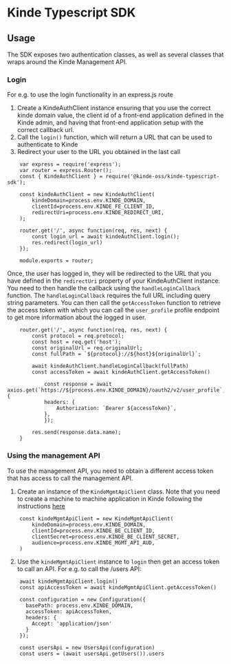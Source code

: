 # Kinde Typescript SDK

## Usage
The SDK exposes two authentication classes, as well as several classes that wraps around the Kinde Management API.

### Login
For e.g. to use the login functionality in an express.js route

1. Create a KindeAuthClient instance ensuring that you use the correct kinde domain value, the client id of a front-end application defined in the Kinde admin, and having that front-end application setup with the correct callback url.
2. Call the `login()` function, which will return a URL that can be used to authenticate to Kinde
3. Redirect your user to the URL you obtained in the last call
```
    var express = require('express');
    var router = express.Router();
    const { KindeAuthClient } = require('@kinde-oss/kinde-typescript-sdk');

    const kindeAuthClient = new KindeAuthClient(
        kindeDomain=process.env.KINDE_DOMAIN,
        clientId=process.env.KINDE_FE_CLIENT_ID,
        redirectUri=process.env.KINDE_REDIRECT_URI,
    );

    router.get('/', async function(req, res, next) {
        const login_url = await kindeAuthClient.login();
        res.redirect(login_url)
    });

    module.exports = router;
```

Once, the user has logged in, they will be redirected to the URL that you have defined in the `redirectUri` property of your KindeAuthClient instance. You need to then handle the callback using the `handleLoginCallback` function. The `handleLoginCallback` requires the full URL including query string parameters. You can then call the `getAccessToken` function to retrieve the access token with  which you can call the `user_profile` profile endpoint to get more information about the logged in user.

```
    router.get('/', async function(req, res, next) {
        const protocol = req.protocol;
        const host = req.get('host');
        const originalUrl = req.originalUrl;
        const fullPath = `${protocol}://${host}${originalUrl}`;

        await kindeAuthClient.handleLoginCallback(fullPath)
        const accessToken = await kindeAuthClient.getAccessToken()

            const response = await axios.get(`https://${process.env.KINDE_DOMAIN}/oauth2/v2/user_profile`, {
            headers: {
                Authorization: `Bearer ${accessToken}`,
            },
            });

        res.send(response.data.name);
    }
```

### Using the management API
To use the management API, you need to obtain a different access token that has access to call the management API.

1. Create an instance of the `KindeMgmtApiClient` class. Note that you need to create a machine to machine application in Kinde following the instructions [here](https://kinde.com/docs/build/add-a-m2m-application-for-api-access/)

```
    const kindeMgmtApiClient = new KindeMgmtApiClient(
        kindeDomain=process.env.KINDE_DOMAIN,
        clientId=process.env.KINDE_BE_CLIENT_ID,
        clientSecret=process.env.KINDE_BE_CLIENT_SECRET,
        audience=process.env.KINDE_MGMT_API_AUD,
    )
```

2. Use the `kindeMgmtApiClient` instance to `login` then get an access token to call an API. For e.g. to call the /users API:
```
    await kindeMgmtApiClient.login()
    const apiAccessToken = await kindeMgmtApiClient.getAccessToken()

    const configuration = new Configuration({
      basePath: process.env.KINDE_DOMAIN,
      accessToken: apiAccessToken,
      headers: {
        Accept: 'application/json'
      }
    });

    const usersApi = new UsersApi(configuration)
    const users = (await usersApi.getUsers()).users
```